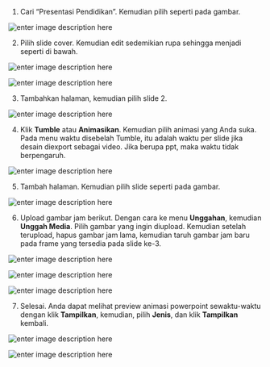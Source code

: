 1. Cari “Presentasi Pendidikan”. Kemudian pilih seperti pada gambar.
   
![enter image description here]()

2. Pilih slide cover. Kemudian edit sedemikian rupa sehingga menjadi seperti di bawah.
   
![enter image description here]()

![enter image description here]()

3. Tambahkan halaman, kemudian pilih slide 2.

![enter image description here]()

4. Klik **Tumble** atau **Animasikan**. Kemudian pilih animasi yang Anda suka. Pada menu waktu disebelah Tumble, itu adalah waktu per slide jika desain diexport sebagai video. Jika berupa ppt, maka waktu tidak berpengaruh.

![enter image description here]()

5. Tambah halaman. Kemudian pilih slide seperti pada gambar.
   
![enter image description here]()

6. Upload gambar jam berikut. Dengan cara ke menu **Unggahan**, kemudian **Unggah Media**. Pilih gambar yang ingin diupload. Kemudian setelah terupload, hapus gambar jam lama, kemudian taruh gambar jam baru pada frame yang tersedia pada slide ke-3.

![enter image description here]()

![enter image description here]()

![enter image description here]()

7. Selesai. Anda dapat melihat preview animasi powerpoint sewaktu-waktu dengan klik **Tampilkan**, kemudian, pilih **Jenis**, dan klik **Tampilkan** kembali.

![enter image description here]()

![enter image description here]()
